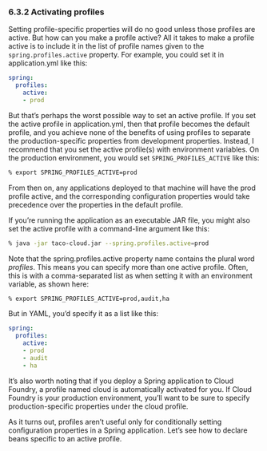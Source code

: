 ### 6.3.2 Activating profiles

Setting profile-specific properties will do no good unless those profiles are active. But how can you make a profile active? All it takes to make a profile active is to include it in the list of profile names given to the `spring.profiles.active` property. For example, you could set it in application.yml like this:

```yaml
spring:
  profiles:
    active:
    - prod
```

But that’s perhaps the worst possible way to set an active profile. If you set the active profile in application.yml, then that profile becomes the default profile, and you achieve none of the benefits of using profiles to separate the production-specific properties from development properties. Instead, I recommend that you set the active profile(s) with environment variables. On the production environment, you would set `SPRING_PROFILES_ACTIVE` like this:

```bash
% export SPRING_PROFILES_ACTIVE=prod
```

From then on, any applications deployed to that machine will have the prod profile active, and the corresponding configuration properties would take precedence over the properties in the default profile.

If you’re running the application as an executable JAR file, you might also set the active profile with a command-line argument like this:

```bash
% java -jar taco-cloud.jar --spring.profiles.active=prod
```

Note that the spring.profiles.active property name contains the plural word _profiles_. This means you can specify more than one active profile. Often, this is with a comma-separated list as when setting it with an environment variable, as shown here:

```bash
% export SPRING_PROFILES_ACTIVE=prod,audit,ha
```

But in YAML, you’d specify it as a list like this:

```yaml
spring:
  profiles:
    active:
    - prod
    - audit
    - ha
```

It’s also worth noting that if you deploy a Spring application to Cloud Foundry, a profile named cloud is automatically activated for you. If Cloud Foundry is your production environment, you’ll want to be sure to specify production-specific properties under the cloud profile.

As it turns out, profiles aren’t useful only for conditionally setting configuration properties in a Spring application. Let’s see how to declare beans specific to an active profile.


